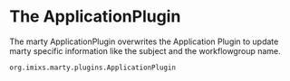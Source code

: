 # The ApplicationPlugin

The marty ApplicationPlugin overwrites the Application Plugin to update marty specific information like the subject and the workflowgroup name.
 

    org.imixs.marty.plugins.ApplicationPlugin
 
